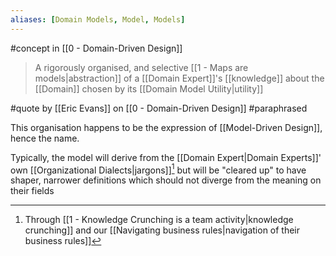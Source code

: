 ```yaml
---
aliases: [Domain Models, Model, Models]
---
```


#concept in [[0 - Domain-Driven Design]]

> A rigorously organised, and selective [[1 - Maps are models|abstraction]] of a [[Domain Expert]]'s [[knowledge]] about the [[Domain]] chosen by its [[Domain Model Utility|utility]]

#quote  by [[Eric Evans]] on [[0 - Domain-Driven Design]] #paraphrased 

This organisation happens to be the expression of [[Model-Driven Design]], hence the name.

Typically, the model will derive from the [[Domain Expert|Domain Experts]]' own [[Organizational Dialects|jargons]][^1] but will be "cleared up" to have shaper, narrower definitions which should not diverge from the meaning on their fields

[^1]: Through [[1 - Knowledge Crunching is a team activity|knowledge crunching]] and our [[Navigating business rules|navigation of their business rules]]